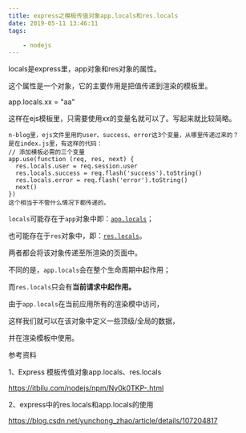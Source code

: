 ```yaml
---
title: express之模板传值对象app.locals和res.locals
date: 2019-05-11 13:46:11
tags:

	- nodejs
---
```




locals是express里，app对象和res对象的属性。

这个属性是一个对象，它的主要作用是把值传递到渲染的模板里。

app.locals.xx = "aa"

这样在ejs模板里，只需要使用xx的变量名就可以了。写起来就比较简略。

```
n-blog里，ejs文件里用的user、success、error这3个变量，从哪里传递过来的？
是在index.js里，有这样的代码：
// 添加模板必需的三个变量
app.use(function (req, res, next) {
  res.locals.user = req.session.user
  res.locals.success = req.flash('success').toString()
  res.locals.error = req.flash('error').toString()
  next()
})
这个相当于不管什么情况下都传递的。
```

`locals`可能存在于`app`对象中即：[`app.locals`](http://itbilu.com/nodejs/npm/VJ5TlyRnl.html#app-properties-locals)；

也可能存在于`res`对象中，即：[`res.locals`](http://itbilu.com/nodejs/npm/Vkp32gJpg.html#res-prop-locals)。

两者都会将该对象传递至所渲染的页面中。

不同的是，`app.locals`会在整个生命周期中起作用；

而`res.locals`只会有**当前请求中起作用。**

由于`app.locals`在当前应用所有的渲染模中访问，

这样我们就可以在该对象中定义一些顶级/全局的数据，

并在渲染模板中使用。



参考资料

1、Express 模板传值对象app.locals、res.locals

https://itbilu.com/nodejs/npm/Ny0k0TKP-.html

2、express中的res.locals和app.locals的使用

https://blog.csdn.net/yunchong_zhao/article/details/107204817
